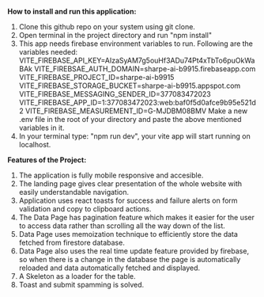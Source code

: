 **How to install and run this application:**
1. Clone this github repo on your system using git clone.
2. Open terminal in the project directory and run "npm install"
3. This app needs firebase environment variables to run. Following are the variables needed:
VITE_FIREBASE_API_KEY=AIzaSyAM7g5ouHf3ADu74Pt4xTbTo6puOkWaBAk
VITE_FIREBSAE_AUTH_DOMAIN=sharpe-ai-b9915.firebaseapp.com
VITE_FIREBASE_PROJECT_ID=sharpe-ai-b9915
VITE_FIREBASE_STORAGE_BUCKET=sharpe-ai-b9915.appspot.com
VITE_FIREBASE_MESSAGING_SENDER_ID=377083472023
VITE_FIREBASE_APP_ID=1:377083472023:web:baf0f5d0afce9b95e521d2
VITE_FIREBASE_MEASUREMENT_ID=G-MJDBM08BMV
Make a new .env file in the root of your directory and paste the above mentioned variables in it.
4. In your terminal type: "npm run dev", your vite app will start running on localhost.

**Features of the Project:**
1. The application is fully mobile responsive and accesible.
2. The landing page gives clear presentation of the whole website with easily understandable navigation.
3. Application uses react toasts for success and failure alerts on form validation and copy to clipboard actions.
4. The Data Page has pagination feature which makes it easier for the user to access data rather than scrolling all the way down of the list.
5. Data Page uses memoization technique to efficiently store the data fetched from firestore database.
6. Data Page also uses the real time update feature provided by firebase, so when there is a change in the database the page is automatically reloaded and data automatically fetched and displayed.
7. A Skeleton as a loader for the table.
8. Toast and submit spamming is solved.
